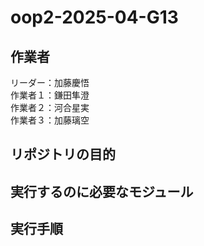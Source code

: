 # oop2-2025-04-G13

## 作業者
リーダー：加藤慶悟 <br>
作業者１：鎌田隼澄 <br>
作業者２：河合星実 <br>
作業者３：加藤璃空 <br>

## リポジトリの目的

## 実行するのに必要なモジュール

## 実行手順
